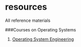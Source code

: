 # resources
All reference materials

###Courses on Operating Systems
1. [Operating System Engineering](http://pdos.csail.mit.edu/6.828/2014/schedule.html)
